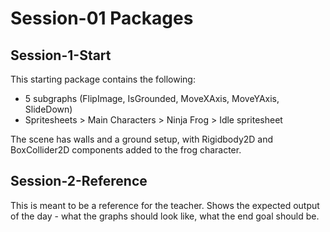 # Session-01 Packages

## Session-1-Start

This starting package contains the following:

* 5 subgraphs (FlipImage, IsGrounded, MoveXAxis, MoveYAxis, SlideDown)
* Spritesheets > Main Characters > Ninja Frog > Idle spritesheet

The scene has walls and a ground setup, with Rigidbody2D and BoxCollider2D components added to the frog character.


## Session-2-Reference

This is meant to be a reference for the teacher. Shows the expected output of the day - what the graphs should look like, what the end goal should be.